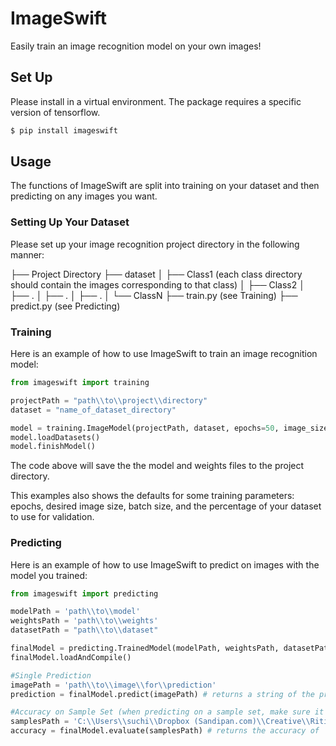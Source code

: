 # ImageSwift

Easily train an image recognition model on your own images!

## Set Up

Please install in a virtual environment. The package requires a specific version of tensorflow.

```sh
$ pip install imageswift
```

## Usage

The functions of ImageSwift are split into training on your dataset and then predicting on any images you want.

### Setting Up Your Dataset

Please set up your image recognition project directory in the following manner:

├── Project Directory
    ├── dataset
    │   ├── Class1 (each class directory should contain the images corresponding to that class)
    │   ├── Class2
    │   ├── .
    │   ├── .
    │   ├── .
    │   └── ClassN
    ├── train.py (see Training)
    ├── predict.py (see Predicting)

### Training

Here is an example of how to use ImageSwift to train an image recognition model:

```Python
from imageswift import training

projectPath = "path\\to\\project\\directory"
dataset = "name_of_dataset_directory"

model = training.ImageModel(projectPath, dataset, epochs=50, image_size=(150, 150), batch_size=32, validation_split=0.2)
model.loadDatasets()
model.finishModel()
```

The code above will save the the model and weights files to the project directory.

This examples also shows the defaults for some training parameters: epochs, desired image size, batch size, and the percentage of your dataset to use for validation.

### Predicting

Here is an example of how to use ImageSwift to predict on images with the model you trained:

```Python
from imageswift import predicting

modelPath = 'path\\to\\model'
weightsPath = 'path\\to\\weights'
datasetPath = "path\\to\\dataset"

finalModel = predicting.TrainedModel(modelPath, weightsPath, datasetPath)
finalModel.loadAndCompile()

#Single Prediction
imagePath = 'path\\to\\image\\for\\prediction'
prediction = finalModel.predict(imagePath) # returns a string of the predicted class

#Accuracy on Sample Set (when predicting on a sample set, make sure it follows the same folder structure as the dataset as shown above)
samplesPath = 'C:\\Users\\suchi\\Dropbox (Sandipan.com)\\Creative\\RitiCode\\Garbage\\ImageSwiftTest\\samples'
accuracy = finalModel.evaluate(samplesPath) # returns the accuracy of 
```